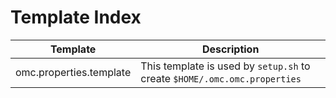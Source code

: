 # Template Index

Template | Description
-------- | -----------
omc.properties.template | This template is used by `setup.sh` to create `$HOME/.omc.omc.properties`
